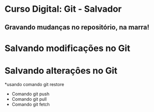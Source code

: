 # Curso Digital: Git - Salvador

## Gravando mudanças no repositório, na marra!

# Salvando modificações no Git

# Salvando alteraçôes no Git

*usando comando git restore
* Comando git push
* Comando git pull
* Comando git fetch
  
